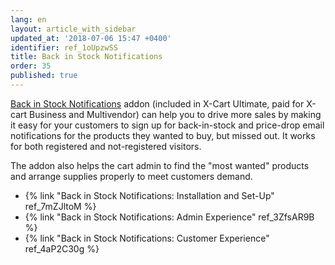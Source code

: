 ```yaml
---
lang: en
layout: article_with_sidebar
updated_at: '2018-07-06 15:47 +0400'
identifier: ref_1oUpzwSS
title: Back in Stock Notifications
order: 35
published: true
---
```

[Back in Stock Notifications](https://market.x-cart.com/addons/back-in-stock-notifications.html#product-details-tab-description "Back in Stock Notifications Module") addon (included in X-Cart Ultimate, paid for X-cart Business and Multivendor) can help you to drive more sales by making it easy for your customers to sign up for back-in-stock and price-drop email notifications for the products they wanted to buy, but missed out. It works for both registered and not-registered visitors.

The addon also helps the cart admin to find the "most wanted" products and arrange supplies properly to meet customers demand. 

*  {% link "Back in Stock Notifications: Installation and Set-Up" ref_7mZJltoM %}
*  {% link "Back in Stock Notifications: Admin Experience" ref_3ZfsAR9B %}
*  {% link "Back in Stock Notifications: Customer Experience" ref_4aP2C30g %}
